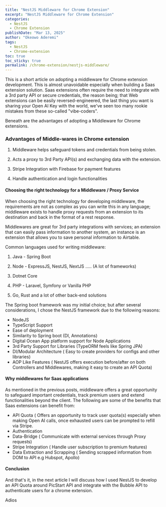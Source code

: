 ```yaml
---
title: "NestJS Middleware for Chrome Extension"
excerpt: "NestJS Middleware for Chrome Extension"
categories:
  - NestJS
  - Chrome Extension
publishDate: "Mar 13, 2025"
author: "Okeowo Aderemi"
tags:
  - NestJS
  - Chrome-extension
toc: true
toc_sticky: true
permalink: /chrome-extension/nestjs-middleware/
---
```



This is a short article on adopting a middleware for Chrome extension development. This is almost unavoidable especially when building a Saas extension solution. Saas extensions often require the need to integrate with a 3rd party API or secure credentials, the reason being; that Web extensions can be easily reversed-engineered, the last thing you want is sharing your Open AI Key with the world, we've seen too many rookie mistakes from these so-called "vibe-coders".

Beneath are the advantages of adopting a Middleware for Chrome extensions.

### Advantages of Middle-wares in Chrome extension

1. Middleware helps safeguard tokens and credentials from being stolen.

2. Acts a proxy to 3rd Party API(s) and exchanging data with the extension.

3. Stripe Integration with Firebase for payment features

4. Handle authentication and login functionalities

#### Choosing the right technology for a Middleware / Proxy Service

When choosing the right technology for developing middleware, the requirements are not as complex as you can write this in any language; middleware exists to handle proxy requests from an extension to its destination and back in the format of a rest response.

Middlewares are great for 3rd party integrations with services; an extension that can easily pass information to another system, an instance is an extension that allows you to save personal information to Airtable.

Common languages used for writing middleware:

1. Java - Spring Boot

2. Node - ExpressJS, NestJS, NextJS ..... (A lot of frameworks)

3. Dotnet Core

4. PHP - Laravel, Symfony or Vanilla PHP

5. Go, Rust and a lot of other back-end solutions

The Spring boot framework was my initial choice; but after several considerations, I chose the NestJS framework due to the following reasons:

- NodeJS
- TypeScript Support
- Ease of deployment
- Similarity to Spring boot (DI, Annotations)
- Digital Ocean App platform support for Node Applications
- 3rd Party Support for Libraries (TypeORM feels like Spring JPA)
- DI/Modular Architecture ( Easy to create providers for configs and other libraries)
- AOP Like Features ( NestJS offers execution before/after on both Controllers and Middlewares, making it easy to create an API Quota)

#### Why middlewares for Saas applications

As mentioned in the previous posts, middleware offers a great opportunity to safeguard important credentials, track premium users and extend functionalities beyond the client. The following are some of the benefits that Saas extensions can benefit from:

- API Quota ( Offers an opportunity to track user quota(s) especially when making Open AI calls, once exhausted users can be prompted to refill via Stripe.
- Authentication
- Data-Bridge ( Communicate with external services through Proxy requests)
- Stripe Integration ( Handle user subscription to premium features)
- Data Extraction and Scrapping ( Sending scrapped information from DOM to API e.g Hubspot, Apollo)

#### Conclusion

And that's it, in the next article I will discuss how I used NestJS to develop an API Quota around PicStart API and integrate with the Bubble API to authenticate users for a chrome extension.

Adios
